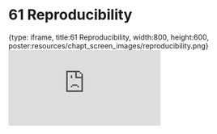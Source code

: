 # 61 Reproducibility
 
{type: iframe, title:61 Reproducibility, width:800, height:600, poster:resources/chapt_screen_images/reproducibility.png}
![](https://datatrail-jhu.github.io/DataTrail/no_toc/reproducibility.html)
 

 
